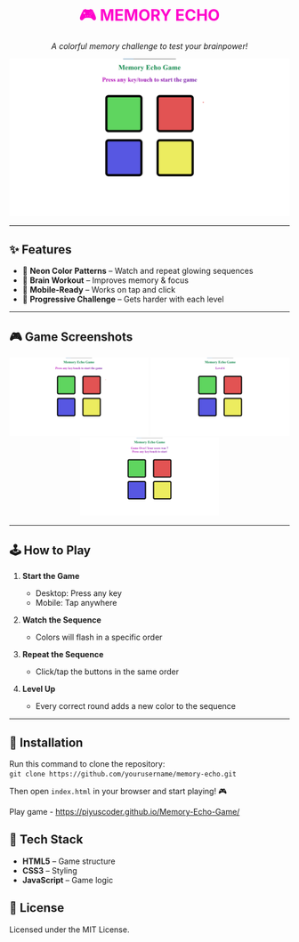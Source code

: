<h1 align="center" style="color: #ff00cc;">
  🎮 MEMORY ECHO
</h1>

<p align="center">
  <em>A colorful memory challenge to test your brainpower!</em>  
</p>

<p align="center">
  <img src="image/game.png" alt="Memory Echo Banner">
</p>

---

## ✨ Features

- 🌈 **Neon Color Patterns** – Watch and repeat glowing sequences
- 🧠 **Brain Workout** – Improves memory & focus
- 📱 **Mobile-Ready** – Works on tap and click
- 🚀 **Progressive Challenge** – Gets harder with each level

---

## 🎮 Game Screenshots

<p align="center">
  <img src="image/game.png" width="250" />
  <img src="image/playingGame.png" width="250" />
  <img src="image/gameOver.png" width="250" />
</p>


---

## 🕹️ How to Play

1. **Start the Game**  
   - Desktop: Press any key  
   - Mobile: Tap anywhere  

2. **Watch the Sequence**  
   - Colors will flash in a specific order  

3. **Repeat the Sequence**  
   - Click/tap the buttons in the same order  

4. **Level Up**  
   - Every correct round adds a new color to the sequence  

---


## 🔧 Installation

Run this command to clone the repository:  
`git clone https://github.com/yourusername/memory-echo.git`

Then open `index.html` in your browser and start playing! 🎮

Play game - https://piyuscoder.github.io/Memory-Echo-Game/

## 🌌 Tech Stack

- **HTML5** – Game structure  
- **CSS3** – Styling  
- **JavaScript** – Game logic

  


## 📜 License
Licensed under the MIT License.




